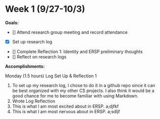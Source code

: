 # Week 1 (9/27-10/3)
**Goals:**
- [] Attend research group meeting and record attendance
- [X] Set up research log
- [] Complete Reflection 1: Identity and ERSP preliminary thoughts
- [] Reflect on research logs

**Accomplishments:**

Monday (1.5 hours) Log Set Up & Reflection 1
1. To set up my research log, I chose to do it in a github repo since it can be best organized with my other CS projects.  I also think it would be a good chance for me to become familiar with using Markdown.  
2. Wrote Log Reflection 
3. This is what I am most excited about in ERSP. 
a;djfkf
4. This is what I am most nervous about in ERSP. 
a;sdljf
